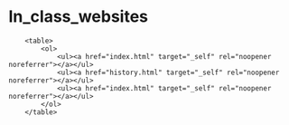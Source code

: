 # In_class_websites

        <table>
            <ol>
                <ul><a href="index.html" target="_self" rel="noopener noreferrer"></a></ul>
                <ul><a href="history.html" target="_self" rel="noopener noreferrer"></a></ul>
                <ul><a href="index.html" target="_self" rel="noopener noreferrer"></a></ul>
            </ol>
        </table>
